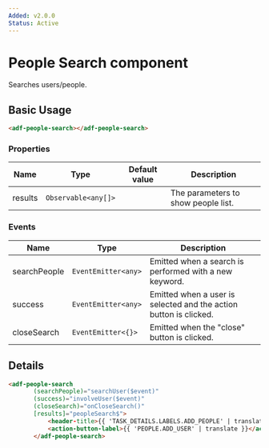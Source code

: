 ```yaml
---
Added: v2.0.0
Status: Active
---
```

# People Search component

Searches users/people.

## Basic Usage

```html
<adf-people-search></adf-people-search>
```

### Properties

| Name | Type | Default value | Description |
| ---- | ---- | ------------- | ----------- |
| results | `Observable<any[]>` |  | The parameters to show people list.  |

### Events

| Name | Type | Description |
| ---- | ---- | ----------- |
| searchPeople | `EventEmitter<any>` | Emitted when a search is performed with a new keyword. |
| success | `EventEmitter<any>` | Emitted when a user is selected and the action button is clicked. |
| closeSearch | `EventEmitter<{}>` | Emitted when the "close" button is clicked. |

## Details

<!-- {% raw %} -->

```html
<adf-people-search
       (searchPeople)="searchUser($event)"
       (success)="involveUser($event)"
       (closeSearch)="onCloseSearch()"
       [results]="peopleSearch$">
           <header-title>{{ 'TASK_DETAILS.LABELS.ADD_PEOPLE' | translate }}</header-title>
           <action-button-label>{{ 'PEOPLE.ADD_USER' | translate }}</action-button-label>
       </adf-people-search>
```

<!-- {% endraw %} -->
